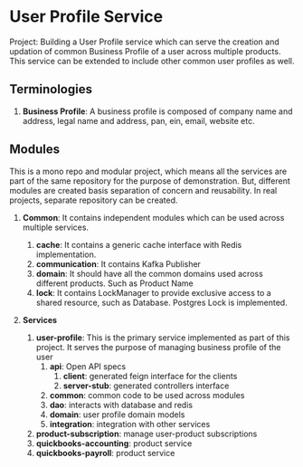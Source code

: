 # User Profile Service

Project: Building a User Profile service which can serve the creation and updation of common Business Profile of a user across multiple products. This service can be extended to include other common user profiles as well.

## Terminologies
1. **Business Profile**: A business profile is composed of company name and address, legal name and address, pan, ein, email, website etc.

## Modules
This is a mono repo and modular project, which means all the services are part of the same repository for the purpose of demonstration. But, different modules are created basis separation of concern and reusability. In real projects, separate repository can be created.

1. **Common**: It contains independent modules which can be used across multiple services.
    1. **cache**: It contains a generic cache interface with Redis implementation.
    2. **communication**: It contains Kafka Publisher
    3. **domain**: It should have all the common domains used across different products. Such as Product Name
    4. **lock**: It contains LockManager to provide exclusive access to a shared resource, such as Database. Postgres Lock is implemented.

2. **Services**
    1. **user-profile**: This is the primary service implemented as part of this project. It serves the purpose of managing business profile of the user
        1. **api**: Open API specs
            1. **client**: generated feign interface for the clients
            2. **server-stub**: generated controllers interface
        2. **common**: common code to be used across modules
        3. **dao**: interacts with database and redis
        4. **domain**: user profile domain models
        5. **integration**: integration with other services
    2. **product-subscription**: manage user-product subscriptions
    3. **quickbooks-accounting**: product service
    4. **quickbooks-payroll**: product service

